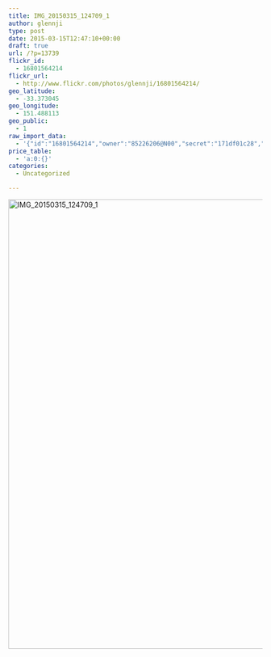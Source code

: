 ```yaml
---
title: IMG_20150315_124709_1
author: glennji
type: post
date: 2015-03-15T12:47:10+00:00
draft: true
url: /?p=13739
flickr_id:
  - 16801564214
flickr_url:
  - http://www.flickr.com/photos/glennji/16801564214/
geo_latitude:
  - -33.373045
geo_longitude:
  - 151.488113
geo_public:
  - 1
raw_import_data:
  - '{"id":"16801564214","owner":"85226206@N00","secret":"171df01c28","server":"5337","farm":6,"title":"IMG_20150315_124709_1","ispublic":0,"isfriend":0,"isfamily":0,"description":{"_content":""},"dateupload":"1431089254","lastupdate":"1431089264","datetaken":"2015-03-15 12:47:10","datetakengranularity":"0","datetakenunknown":"0","ownername":"glennji","tags":"","machine_tags":"","originalsecret":"fe2c0477f4","originalformat":"jpg","latitude":"-33.373045","longitude":"151.488113","accuracy":"16","context":0,"place_id":"kqf7_PVTWryAwgzc2w","woeid":"28645358","geo_is_family":0,"geo_is_friend":0,"geo_is_contact":0,"geo_is_public":0,"media":"photo","media_status":"ready","url_o":"https://farm6.staticflickr.com/5337/16801564214_fe2c0477f4_o.jpg","height_o":"4208","width_o":"3120"}'
price_table:
  - 'a:0:{}'
categories:
  - Uncategorized

---
```

<p class="flickr-image">
  <a href="http://www.flickr.com/photos/glennji/16801564214/" class="flickr-link"><img src="/wp-content/uploads/2015/03/16801564214_fe2c0477f4_o-759x1024.jpg" width="660" height="890" alt="IMG_20150315_124709_1" class="keyring-img" /></a>
</p>

